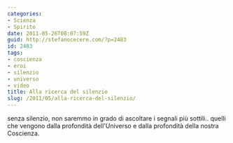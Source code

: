 ```yaml
---
categories:
- Scienza
- Spirito
date: 2011-05-26T08:07:59Z
guid: http://stefanocecere.com/?p=2483
id: 2483
tags:
- coscienza
- eroi
- silenzio
- universo
- video
title: Alla ricerca del silenzio
slug: /2011/05/alla-ricerca-del-silenzio/
---
```


senza silenzio, non saremmo in grado di ascoltare i segnali più sottili.. quelli che vengono dalla profondità dell'Universo e dalla profondità della nostra Coscienza.